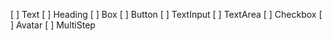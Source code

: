 [ ] Text
[ ] Heading
[ ] Box
[ ] Button
[ ] TextInput
[ ] TextArea
[ ] Checkbox
[ ] Avatar
[ ] MultiStep
